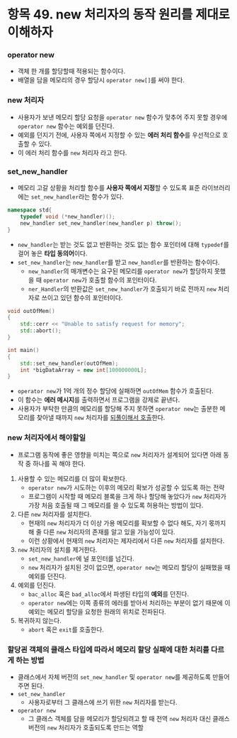 # 항목 49. new 처리자의 동작 원리를 제대로 이해하자
### operator new
- 객체 한 개를 할당할때 적용되는 함수이다.
- 배열을 담을 메모리의 경우 할당시 `operator new[]`를 써야 한다.

### new 처리자
- 사용자가 보낸 메모리 할당 요청을 `operator new` 함수가 맞추어 주지 못할 경우에 `operator new` 함수는 예외를 던진다.
- 예외를 던지기 전에, 사용자 쪽에서 지정할 수 있는 **에러 처리 함수**를 우선적으로 호출할 수 있다.
- 이 에러 처리 함수를 `new` 처리자 라고 한다.

### set_new_handler
- 메모리 고갈 상황을 처리할 함수를 **사용자 쪽에서 지정**할 수 있도록 표준 라이브러리에는 `set_new_handler`라는 함수가 있다.
```cpp
namespace std{
    typedef void (*new_handler)();
    new_handler set_new_handler(new_handler p) throw();
}
```
- `new_handler`는 받는 것도 없고 반환하는 것도 없는 함수 포인터에 대해 `typedef`를 걸어 놓은 **타입 동의어**이다.
- `set_new_handler`는 `new_handler`를 받고 `new_handler`를 반환하는 함수이다.
  - `new_handler`의 매개변수는 요구된 메모리를 `operator new`가 할당하지 못했을 때 `operator new`가 호출할 함수의 포인터이다.
  - `ner_Handler`의 반환값은 `set_new_handler`가 호출되기 바로 전까지 `new` 처리자로 쓰이고 있던 함수의 포인터이다.

```cpp
void outOfMem()
{
    std::cerr << "Unable to satisfy request for memory";
    std::abort();
}

int main()
{
    std::set_new_handler(outOfMem);
    int *bigDataArray = new int[100000000L];
}
```
- `operator new`가 1억 개의 정수 할당에 실패하면 `outOfMem` 함수가 호출된다.
- 이 함수는 **에러 메시지**를 출력하면서 프로그램을 강제로 끝낸다.
- 사용자가 부탁한 만큼의 메모리를 할당해 주지 못하면 `operator new`는 출분한 메모리를 찾아낼 때까지 `new` 처리자를 [되풀이해서 호출](/Chapter8/Item51.md)한다.

### new 처리자에서 해야할일
- 프로그램 동작에 좋은 영향을 미치는 쪽으로 `new` 처리자가 설계되어 있다면 아래 동작 중 하나를 꼭 해야 한다.
1. 사용할 수 있는 메모리를 더 많이 확보한다.
   - `operator new`가 시도하는 이후의 메모리 확보가 성공할 수 있도록 하는 전략
   - 프로그램이 시작할 때 메모리 블록을 크게 하나 할당해 놓았다가 `new` 처리자가 가장 처음 호출될 때 그 메모리를 쓸 수 있도록 허용하는 방법이 있다.
2. 다른 `new` 처리자를 설치한다.
   - 현재의 `new` 처리자가 더 이상 가용 메모리를 확보할 수 없다 해도, 자기 몫까지 해 줄 다른 `new` 처리자의 존재를 알고 있을 가능성이 있다.
   - 이런 상황에서 현재의 `new` 처리자는 제자리에서 다른 `new` 처리자를 설치한다.
3. `new` 처리자의 설치를 제거한다.
   - `set_new_handler`에 널 포인터를 넘긴다.
   - `new` 처리자가 설치된 것이 없으면, `operator new`는 메모리 할당이 실패했을 때 예외를 던진다.
4. 예외를 던진다.
   - `bac_alloc` 혹은 `bad_alloc`에서 파생된 타입의 **예외**를 던진다.
   - `operator new`에는 이쪽 종류의 에러를 받아서 처리하는 부분이 없기 때문에 이 예외는 메모리 할당을 요청한 원래의 위치로 전파된다.
5. 복귀하지 않는다.
   - `abort` 혹은 `exit`를 호출한다.

### 할당괸 객체의 클래스 타입에 따라서 메모리 할당 실패에 대한 처리를 다르게 하는 방법
- 클래스에서 자체 버전의 `set_new_handler` 및 `operator new`를 제공하도록 만들어 주면 된다.
- `set_new_handler`
  - 사용자로부터 그 클래스에 쓰기 위한 `new` 처리자를 받는다.
- `operator new`
  - 그 클래스 객체를 담을 메모리가 할당되려고 할 때 전역 `new` 처리자 대신 클래스 버전의 `new` 처리자가 호출되도록 만드는 역할